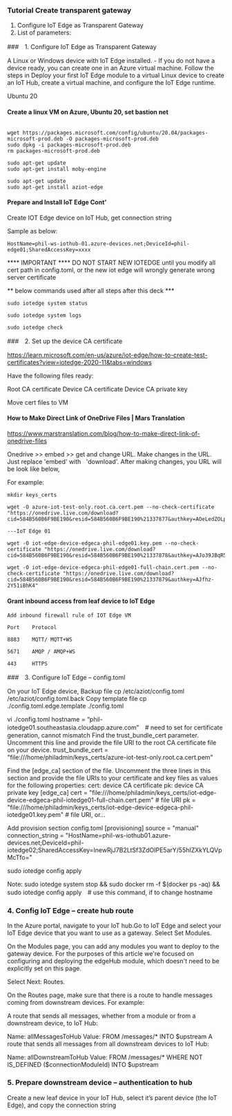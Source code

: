 
### Tutorial Create transparent gateway

1. Configure IoT Edge as Transparent Gateway 
2. List of parameters:


###　1. Configure IoT Edge as Transparent Gateway 

A Linux or Windows device with IoT Edge installed. - If you do not have a device ready, you can create one in an Azure virtual machine. Follow the steps in Deploy your first IoT Edge module to a virtual Linux device to create an IoT Hub, create a virtual machine, and configure the IoT Edge runtime.

Ubuntu 20

#### Create a linux VM on Azure, Ubuntu 20, set bastion net

```hcl
```

```hcl
wget https://packages.microsoft.com/config/ubuntu/20.04/packages-microsoft-prod.deb -O packages-microsoft-prod.deb
sudo dpkg -i packages-microsoft-prod.deb
rm packages-microsoft-prod.deb

sudo apt-get update
sudo apt-get install moby-engine
```

```hcl
sudo apt-get update
sudo apt-get install aziot-edge
```


#### Prepare and Install IoT Edge Cont’ 

Create IOT Edge device on IoT Hub, get connection string 

Sample as below: 

```hcl
HostName=phil-ws-iothub-01.azure-devices.net;DeviceId=phil-edge01;SharedAccessKey=xxxx
```


**** IMPORTANT ****
DO NOT START NEW IOTEDGE until you modify all cert path in config.toml, or the new iot edge will wrongly generate wrong server certificate 


** below commands used after all steps after this deck ***


```hcl
sudo iotedge system status

sudo iotedge system logs

sudo iotedge check
```


###　2. Set up the device CA certificate

https://learn.microsoft.com/en-us/azure/iot-edge/how-to-create-test-certificates?view=iotedge-2020-11&tabs=windows

Have the following files ready:

Root CA certificate
Device CA certificate
Device CA private key

Move cert files to VM	

####  How to Make Direct Link of OneDrive Files | Mars Translation
https://www.marstranslation.com/blog/how-to-make-direct-link-of-onedrive-files

Onedrive >> embed  >> get and change URL. Make changes in the URL. Just replace 'embed' with   'download'. After making changes, you URL will be look like below,

For example: 

```hcl
mkdir keys_certs

wget -O azure-iot-test-only.root.ca.cert.pem --no-check-certificate "https://onedrive.live.com/download?cid=584B560B6F9BE190&resid=584B560B6F9BE190%21337877&authkey=AOeLedZOLpAbtWQ"

---IoT Edge 01

wget -O iot-edge-device-edgeca-phil-edge01.key.pem --no-check-certificate "https://onedrive.live.com/download?cid=584B560B6F9BE190&resid=584B560B6F9BE190%21337878&authkey=AJo39JBqR5XTGeg"

wget -O iot-edge-device-edgeca-phil-edge01-full-chain.cert.pem --no-check-certificate "https://onedrive.live.com/download?cid=584B560B6F9BE190&resid=584B560B6F9BE190%21337879&authkey=AJfhz-2Y51iBhK4"

```


####  Grant inbound access from leaf device to IoT Edge

```hcl
Add inbound firewall rule of IOT Edge VM 

Port	Protocol

8883	MQTT/ MQTT+WS

5671	AMQP / AMQP+WS

443	    HTTPS
```


###　3. Configure IoT Edge – config.toml


On your IoT Edge device, 
Backup file
cp /etc/aziot/config.toml /etc/aziot/config.toml.back
Copy template file 
cp ./config.toml.edge.template ./config.toml

vi ./config.toml
hostname = “phil-iotedge01.southeastasia.cloudapp.azure.com”　# need to set for certificate generation, cannot mismatch 
Find the trust_bundle_cert parameter. Uncomment this line and provide the file URI to the root CA certificate file on your device.
trust_bundle_cert = "file:///home/philadmin/keys_certs/azure-iot-test-only.root.ca.cert.pem"

Find the [edge_ca] section of the file. Uncomment the three lines in this section and provide the file URIs to your certificate and key files as values for the following properties:
cert: device CA certificate
pk: device CA private key
[edge_ca]
cert = "file:///home/philadmin/keys_certs/iot-edge-device-edgeca-phil-iotedge01-full-chain.cert.pem"      # file URI
pk = "file:///home/philadmin/keys_certs/iot-edge-device-edgeca-phil-iotedge01.key.pem"              # file URI, or...

Add provision section config.toml 
[provisioning]
source = "manual"
connection_string = "HostName=phil-ws-iothub01.azure-devices.net;DeviceId=phil-iotedge02;SharedAccessKey=lnewRjJ7B2LtSf3ZdOIPE5arY/55hIZXkYLQVpMcTfo=" 

sudo iotedge config apply

Note:  sudo iotedge system stop && sudo docker rm -f $(docker ps -aq) && sudo iotedge config apply　# use this command, if to change hostname

### 4. Config IoT Edge – create hub route

In the Azure portal, navigate to your IoT hub.Go to IoT Edge and select your IoT Edge device that you want to use as a gateway.
Select Set Modules.

On the Modules page, you can add any modules you want to deploy to the gateway device. For the purposes of this article we're focused on configuring and deploying the edgeHub module, which doesn't need to be explicitly set on this page.

Select Next: Routes.

On the Routes page, make sure that there is a route to handle messages coming from downstream devices. For example:

A route that sends all messages, whether from a module or from a downstream device, to IoT Hub:

Name: allMessagesToHub
Value: FROM /messages/* INTO $upstream
A route that sends all messages from all downstream devices to IoT Hub:

Name: allDownstreamToHub
Value: FROM /messages/* WHERE NOT IS_DEFINED ($connectionModuleId) INTO $upstream

### 5. Prepare downstream device – authentication to hub

Create a new leaf device in your IoT Hub, select it’s parent device (the IoT Edge), and copy the connection string 


